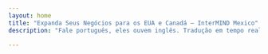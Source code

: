 ```yaml
---
layout: home
title: "Expanda Seus Negócios para os EUA e Canadá — InterMIND Mexico"
description: "Fale português, eles ouvem inglês. Tradução em tempo real para empresas mexicanas se conectando com parceiros norte-americanos."

---
```


<HeroSection
  title="Fale **Espanhol**. <br>Eles Ouvem **Inglês**. <br>Feche Mais Negócios."
  text="Conecte empresas mexicanas com parceiros dos EUA e Canadá através de tradução de fala em tempo real.">
<NavButton buttonLabel="Saiba Mais" buttonClass="brand" to="/" />
<NavButton buttonLabel="Assistente" buttonClass="alt" to="/chat" eventName="chat_assistant" />
</HeroSection>

<br>
<VideoPlayer src="/promo/demo-en-mx.mp4" />